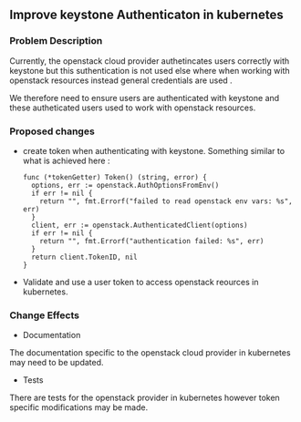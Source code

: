 ## Improve keystone Authenticaton in kubernetes

### Problem Description

Currently, the openstack cloud provider authetincates users correctly with keystone but this suthentication is not used else where when working with openstack resources instead general credentials are used .

We therefore need to ensure users are authenticated with keystone and these autheticated users used to work with openstack resources.

### Proposed changes

+ create token when authenticating with keystone. Something similar to what is achieved here :

      func (*tokenGetter) Token() (string, error) {
        options, err := openstack.AuthOptionsFromEnv()
        if err != nil {
          return "", fmt.Errorf("failed to read openstack env vars: %s", err)
        }
        client, err := openstack.AuthenticatedClient(options)
        if err != nil {
          return "", fmt.Errorf("authentication failed: %s", err)
        }
        return client.TokenID, nil
      }
  
+ Validate and use a user token to access openstack reources in kubernetes.

### Change Effects

+ Documentation

The documentation specific to the openstack cloud provider in kubernetes may need to be updated.

+ Tests

There are tests for the openstack provider in kubernetes however token specific modifications may be made.
